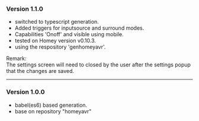 ### Version 1.1.0
* switched to typescript generation.
* Added triggers for inputsource and surround modes.
* Capabilities 'Onoff' and visible using mobile.
* tested on Homey version v0.10.3.
* using the respository 'genhomeyavr'.

Remark:<br />
The settings screen will need to closed by the user after the settings popup that the changes are saved.

---
### Version 1.0.0
* babel(es6) based generation.
* base on repository "homeyavr"
